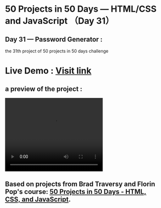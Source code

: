# 50 Projects in 50 Days — HTML/CSS and JavaScript （Day 31）

## Day 31 — Password Generator :

the 31th project of 50 projects in 50 days challenge

# Live Demo : <a href="https://abdellahak.github.io/50projects50days-Day31/">Visit link</a>

## a preview of the project :

<video width="320" height="240" controls>
  <source src="preview/Day 31 project preview.mp4" type="video/mp4">
  Your browser does not support the video tag.
</video>

## Based on projects from Brad Traversy and Florin Pop's course: <a href="https://50projects50days.com">50 Projects in 50 Days - HTML, CSS, and JavaScript</a>.
